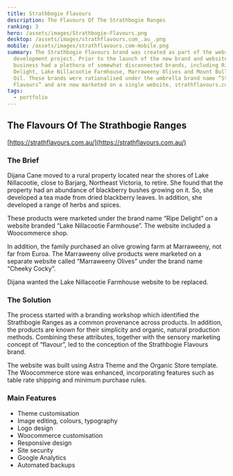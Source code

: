 ```yaml
---
title: Strathbogie Flavours
description: The Flavours Of The Strathbogie Ranges
ranking: 3
hero: /assets/images/Strathbogie-Flavours.png
desktop: /assets/images/strathflavours.com_.au_.png
mobile: /assets/images/strathflavours.com-mobile.png
summary: The Strathbogie Flavours brand was created as part of the website
  development project. Prior to the launch of the new brand and website, the
  business had a plethora of somewhat disconnected brands, including Ripe
  Delight, Lake Nillacootie Farmhouse, Marraweeny Olives and Mount Buller Olive
  Oil. These brands were rationalised under the umbrella brand name “Strathbogie
  Flavours” and are now marketed on a single website, strathflavours.com.au.
tags:
  - portfolio
---
```


## The Flavours Of The Strathbogie Ranges

[https://strathflavours.com.au/](https://strathflavours.com.au/)

### The Brief

Dijana Cane moved to a rural property located near the shores of Lake Nillacootie, close to Barjarg, Northeast Victoria, to retire. She found that the property had an abundance of blackberry bushes growing on it. So, she developed a tea made from dried blackberry leaves. In addition, she developed a range of herbs and spices.

These products were marketed under the brand name “Ripe Delight” on a website branded “Lake Nillacootie Farmhouse”. The website included a Woocommerce shop.

In addition, the family purchased an olive growing farm at Marraweeny, not far from Euroa. The Marraweeny olive products were marketed on a separate website called “Marraweeny Olives” under the brand name “Cheeky Cocky”.

Dijana wanted the Lake Nillacootie Farmhouse website to be replaced.

### The Solution

The process started with a branding workshop which identified the Strathbogie Ranges as a common provenance across products. In addition, the products are known for their simplicity and organic, natural production methods. Combining these attributes, together with the sensory marketing concept of “flavour”, led to the conception of the Strathbogie Flavours brand.

The website was built using Astra Theme and the Organic Store template. The Woocommerce store was enhanced, incorporating features such as table rate shipping and minimum purchase rules.

### Main Features

- Theme customisation
- Image editing, colours, typography
- Logo design
- Woocommerce customisation
- Responsive design
- Site security
- Google Analytics
- Automated backups
